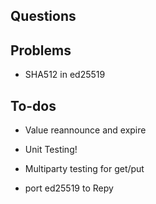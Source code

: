 ## Questions 
   
  
## Problems

  - SHA512 in ed25519 
  
  
## To-dos 

   
   - Value reannounce and expire 
      
   - Unit Testing! 
   
   - Multiparty testing for get/put 
   
   - port ed25519 to Repy
